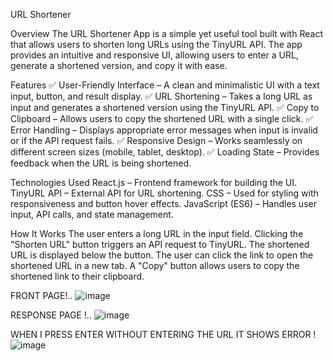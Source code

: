 URL Shortener 

Overview
The URL Shortener App is a simple yet useful tool built with React that allows users to shorten long URLs using the TinyURL API. The app provides an intuitive and responsive UI, allowing users to enter a URL, generate a shortened version, and copy it with ease.

Features
✅ User-Friendly Interface – A clean and minimalistic UI with a text input, button, and result display.
✅ URL Shortening – Takes a long URL as input and generates a shortened version using the TinyURL API.
✅ Copy to Clipboard – Allows users to copy the shortened URL with a single click.
✅ Error Handling – Displays appropriate error messages when input is invalid or if the API request fails.
✅ Responsive Design – Works seamlessly on different screen sizes (mobile, tablet, desktop).
✅ Loading State – Provides feedback when the URL is being shortened.

Technologies Used
React.js – Frontend framework for building the UI.
TinyURL API – External API for URL shortening.
CSS – Used for styling with responsiveness and button hover effects.
JavaScript (ES6) – Handles user input, API calls, and state management.

How It Works
          The user enters a long URL in the input field.
          Clicking the "Shorten URL" button triggers an API request to TinyURL.
          The shortened URL is displayed below the button.
          The user can click the link to open the shortened URL in a new tab.
          A "Copy" button allows users to copy the shortened link to their clipboard.


FRONT PAGE!..
![image](https://github.com/user-attachments/assets/901b6818-47a8-4cec-86ee-5b5cee89a636)


RESPONSE PAGE !..
![image](https://github.com/user-attachments/assets/99bc65eb-e229-484d-8b0b-92918d13ad9a)

WHEN I PRESS ENTER WITHOUT ENTERING THE URL IT SHOWS ERROR !
![image](https://github.com/user-attachments/assets/8cc19d30-41d0-4056-b03b-c687d0838b94)

